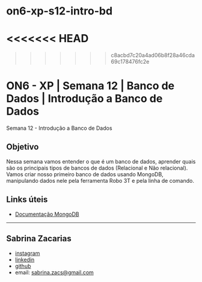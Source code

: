 # on6-xp-s12-intro-bd

<<<<<<< HEAD
=======

>>>>>>> c8acbd7c20a4ad06b8f28a46cda69c178476fc2e
# ON6 - XP | Semana 12 | Banco de Dados | Introdução a Banco de Dados
Semana 12 - Introdução a Banco de Dados

## Objetivo
Nessa semana vamos entender o que é um banco de dados, aprender quais são os principais tipos de bancos de dados (Relacional e Não relacional). Vamos criar nosso primeiro banco de dados usando MongoDB, manipulando dados nele pela ferramenta Robo 3T e pela linha de comando.

## Links úteis

- [Documentação MongoDB](https://docs.mongodb.com/manual/crud/)


----

## Sabrina Zacarias
- [instagram](https://www.instagram.com/_szacs)
- [linkedin](https://www.linkedin.com/in/sabrinazacarias/)
- [github](https://github.com/sabrinazacarias)
- email: sabrina.zacs@gmail.com